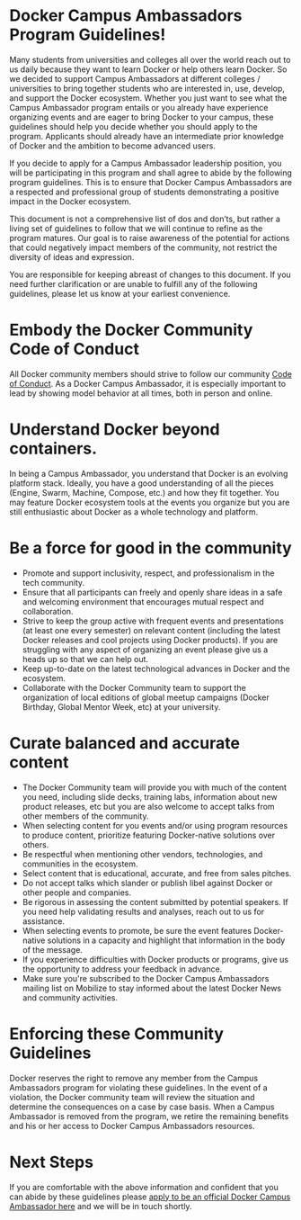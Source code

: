 # Docker Campus Ambassadors Program Guidelines!

Many students from universities and colleges all over the world reach out to us daily because they want to learn Docker or help others learn Docker. So we decided to support Campus Ambassadors at different colleges / universities to bring together students who are interested in, use, develop, and support the Docker ecosystem. Whether you just want to see what the Campus Ambassador program entails or you already have experience organizing events and are eager to bring Docker to your campus, these guidelines should help you decide whether you should apply to the program. Applicants should already have an intermediate prior knowledge of Docker and the ambition to become advanced users.

If you decide to apply for a Campus Ambassador leadership position, you will be participating in this program and shall agree to abide by the following program guidelines. This is to ensure that Docker Campus Ambassadors are a respected and professional group of students demonstrating a positive impact in the Docker ecosystem.

This document is not a comprehensive list of dos and don’ts, but rather a living set of guidelines to follow that we will continue to refine as the program matures. Our goal is to raise awareness of the potential for actions that could negatively impact members of the community, not restrict the diversity of ideas and expression.

You are responsible for keeping abreast of changes to this document. If you need further clarification or are unable to fulfill any of the following guidelines, please let us know at your earliest convenience.

# Embody the Docker Community Code of Conduct

All Docker community members should strive to follow our community [Code of Conduct](https://github.com/docker/code-of-conduct). As a Docker Campus Ambassador, it is especially important to lead by showing model behavior at all times, both in person and online.

# Understand Docker beyond containers.

In being a Campus Ambassador, you understand that Docker is an evolving platform stack. Ideally, you have a good understanding of all the pieces (Engine, Swarm, Machine, Compose, etc.) and how they fit together. You may feature Docker ecosystem tools at the events you organize but you are still enthusiastic about Docker as a whole technology and platform.

# Be a force for good in the community

- Promote and support inclusivity, respect, and professionalism in the tech community.
- Ensure that all participants can freely and openly share ideas in a safe and welcoming environment that encourages mutual respect and collaboration.
- Strive to keep the group active with frequent events and presentations (at least one every semester) on relevant content (including the latest Docker releases and cool projects using Docker products). If you are struggling with any aspect of organizing an event please give us a heads up so that we can help out.
- Keep up-to-date on the latest technological advances in Docker and the ecosystem.
- Collaborate with the Docker Community team to support the organization of local editions of global meetup campaigns (Docker Birthday, Global Mentor Week, etc) at your university.

# Curate balanced and accurate content

- The Docker Community team will provide you with much of the content you need, including slide decks, training labs, information about new product releases, etc but you are also welcome to accept talks from other members of the community.
- When selecting content for you events and/or using program resources to produce content, prioritize featuring Docker-native solutions over others.
- Be respectful when mentioning other vendors, technologies, and communities in the ecosystem.
- Select content that is educational, accurate, and free from sales pitches.
- Do not accept talks which slander or publish libel against Docker or other people and companies.
- Be rigorous in assessing the content submitted by potential speakers. If you need help validating results and analyses, reach out to us for assistance.
- When selecting events to promote, be sure the event features Docker-native solutions in a capacity and highlight that information in the body of the message.
- If you experience difficulties with Docker products or programs, give us the opportunity to address your feedback in advance.
- Make sure you're subscribed to the Docker Campus Ambassadors mailing list on Mobilize to stay informed about the latest Docker News and community activities.

# Enforcing these Community Guidelines

Docker reserves the right to remove any member from the Campus Ambassadors program for violating these guidelines. In the event of a violation, the Docker community team will review the situation and determine the consequences on a case by case basis. When a Campus Ambassador is removed from the program, we retire the remaining benefits and his or her access to Docker Campus Ambassadors resources.

# Next Steps

If you are comfortable with the above information and confident that you can abide by these guidelines please [apply to be an official Docker Campus Ambassador here](https://community.docker.com/registrations/groups/9355) and we will be in touch shortly.

